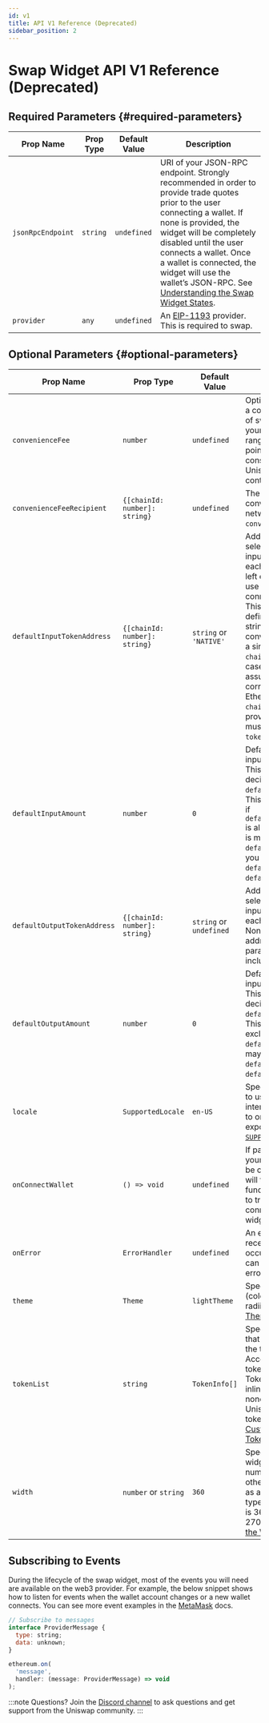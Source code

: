 ```yaml
---
id: v1
title: API V1 Reference (Deprecated)
sidebar_position: 2
---
```


# Swap Widget API V1 Reference (Deprecated)

<div className="widget-api">

## Required Parameters {#required-parameters}

| Prop Name         | Prop Type | Default Value | Description                                                                                                                                                                                                                                                                                                                                                                                        |
| ----------------- | --------- | ------------- | -------------------------------------------------------------------------------------------------------------------------------------------------------------------------------------------------------------------------------------------------------------------------------------------------------------------------------------------------------------------------------------------------- |
| `jsonRpcEndpoint` | `string`  | `undefined`   | URI of your JSON-RPC endpoint. Strongly recommended in order to provide trade quotes prior to the user connecting a wallet. If none is provided, the widget will be completely disabled until the user connects a wallet. Once a wallet is connected, the widget will use the wallet’s JSON-RPC. See [Understanding the Swap Widget States](/sdk/widgets/swap-widget#understanding-widget-states). |
| `provider`        | `any`     | `undefined`   | An [EIP-1193](https://eips.ethereum.org/EIPS/eip-1193) provider. This is required to swap.                                                                                                                                                                                                                                                                                                         |

## Optional Parameters {#optional-parameters}

| Prop Name                   | Prop Type                     | Default Value           | Description                                                                                                                                                                                                                                                                                                                                                                                                                                                                                                                          |
| --------------------------- | ----------------------------- | ----------------------- | ------------------------------------------------------------------------------------------------------------------------------------------------------------------------------------------------------------------------------------------------------------------------------------------------------------------------------------------------------------------------------------------------------------------------------------------------------------------------------------------------------------------------------------ |
| `convenienceFee`            | `number`                      | `undefined`             | Optionally, you may charge a convenience fee on top of swaps executed through your web app. The allowed range is 1 to 100 basis points (inclusive of 100) consistent with the Uniswap v3 Periphery contract.                                                                                                                                                                                                                                                                                                                         |
| `convenienceFeeRecipient`   | `{[chainId: number]: string}` | `undefined`             | The address to receive the convenience fee on each network. Required if `convenienceFee` is provided.                                                                                                                                                                                                                                                                                                                                                                                                                                |
| `defaultInputTokenAddress`  | `{[chainId: number]: string}` | `string` or `'NATIVE'`  | Address of the token to be selected by default in the input field (e.g. USDC) for each network chain ID. If left empty the widget will use the native token of the connected chain as default. This can be explicitly defined by the special string `'NATIVE'`. For convenience you may pass a single string instead of a `chainId` mapping. In this case, the widget will assume that string corresponds to an L1 Ethereum address with `chaindId=1`. Any addresses provided in this parameter must be included in the `tokenList`. |
| `defaultInputAmount`        | `number`                      | `0`                     | Default amount for the input field (e.g. 1 ETH). This value will respect the decimals of the `defaultInputTokenAddress`. This parameter is valid only if `defaultInputTokenAddress` is also set. This parameter is mutually exclusive with `defaultOutputAmount`, so you may set only one of `defaultInputAmount` and `defaultOutputAmount`.                                                                                                                                                                                         |
| `defaultOutputTokenAddress` | `{[chainId: number]: string}` | `string` or `undefined` | Address of the token to be selected by default in the input field (e.g. USDC) for each network chain ID. None if left empty. Any addresses provided in this parameter must be included in the `tokenList`.                                                                                                                                                                                                                                                                                                                           |
| `defaultOutputAmount`       | `number`                      | `0`                     | Default amount for the input field (e.g. 100 USDC). This value will respect the decimals of the `defaultOutputTokenAddress`. This parameter is mutually exclusive with `defaultInputAmount`, so you may set only one of `defaultInputAmount` and `defaultOutputAmount`.                                                                                                                                                                                                                                                              |
| `locale`                    | `SupportedLocale`             | `en-US`                 | Specifies an explicit locale to use for the widget interface. This can be set to one of the values exported by the library in [`SUPPORTED_LOCALES`](https://github.com/Uniswap/widgets/blob/main/src/constants/locales.ts).                                                                                                                                                                                                                                                                                                          |
| `onConnectWallet`           | `() => void`                  | `undefined`             | If passed, the “Connect your wallet” message will be clickable, and clicking it will trigger this handler function. This can be used to trigger your own wallet connection flow from the widget.                                                                                                                                                                                                                                                                                                                                     |
| `onError`                   | `ErrorHandler`                | `undefined`             | An error handler which receives any errors that occur in the widget. This can be used for collecting error metrics.                                                                                                                                                                                                                                                                                                                                                                                                                  |
| `theme`                     | `Theme`                       | `lightTheme`            | Specifies a custom theme (colors, font, and border radii). See [Customizing the Theme](/sdk/widgets/swap-widget#customizing-theme).                                                                                                                                                                                                                                                                                                                                                                                                  |
| `tokenList`                 | `string`                      | `TokenInfo[]`           | Specifies the set of tokens that appear by default in the token selector list. Accepts either a URI of a token list as defined by the Token Lists standard, or an inline array of tokens. If none is provided, the Uniswap Labs default token list will be used. See [Customizing the Default Token List](/sdk/widgets/swap-widget#customizing-default-token-list).                                                                                                                                                                  |
| `width`                     | `number` or `string`          | `360`                   | Specifies the width of the widget. If specified as a number, this is in pixels; otherwise, it is interpreted as a CSS `<length>` data type. Recommended width is 360px. Minimum width is 270px. See [Customizing the Width](/sdk/widgets/swap-widget#customizing-width).                                                                                                                                                                                                                                                             |

## Subscribing to Events

During the lifecycle of the swap widget, most of the events you will need are available on the web3 provider. For example, the below snippet shows how to listen for events when the wallet account changes or a new wallet connects. You can see more event examples in the [MetaMask](https://docs.metamask.io/guide/ethereum-provider.html) docs.

```js
// Subscribe to messages
interface ProviderMessage {
  type: string;
  data: unknown;
}

ethereum.on(
  'message',
  handler: (message: ProviderMessage) => void
);
```

</div>

:::note Questions?
Join the [Discord channel](https://discord.com/channels/597638925346930701/941447445844463676) to ask questions and get support from the Uniswap community.
:::

